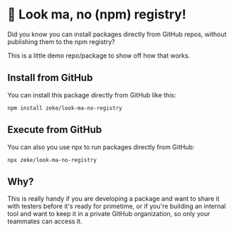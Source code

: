 # 🙌 Look ma, no (npm) registry!

Did you know you can install packages directly from GitHub repos, without publishing them to the npm registry?

This is a little demo repo/package to show off how that works. 

## Install from GitHub

You can install this package directly from GitHub like this:

```
npm install zeke/look-ma-no-registry
```

## Execute from GitHub

You can also you use npx to run packages directly from GitHub:

```
npx zeke/look-ma-no-registry
```

## Why?

This is really handy if you are developing a package and want to share it with testers before it's ready for primetime, or if you're building an internal tool and want to keep it in a private GitHub organization, so only your teammates can access it.
